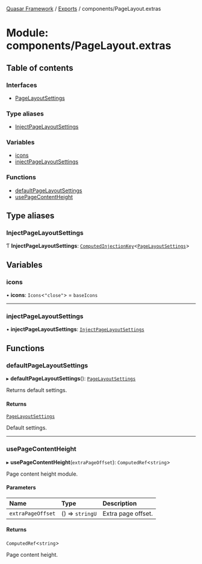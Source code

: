 [Quasar Framework](../index.md) / [Exports](../modules.md) / components/PageLayout.extras

# Module: components/PageLayout.extras

## Table of contents

### Interfaces

- [PageLayoutSettings](../interfaces/components_PageLayout_extras.PageLayoutSettings.md)

### Type aliases

- [InjectPageLayoutSettings](components_PageLayout_extras.md#injectpagelayoutsettings)

### Variables

- [icons](components_PageLayout_extras.md#icons)
- [injectPageLayoutSettings](components_PageLayout_extras.md#injectpagelayoutsettings)

### Functions

- [defaultPageLayoutSettings](components_PageLayout_extras.md#defaultpagelayoutsettings)
- [usePageContentHeight](components_PageLayout_extras.md#usepagecontentheight)

## Type aliases

### InjectPageLayoutSettings

Ƭ **InjectPageLayoutSettings**: [`ComputedInjectionKey`](components_api.md#computedinjectionkey)<[`PageLayoutSettings`](../interfaces/components_PageLayout_extras.PageLayoutSettings.md)\>

## Variables

### icons

• **icons**: `Icons`<``"close"``\> = `baseIcons`

___

### injectPageLayoutSettings

• **injectPageLayoutSettings**: [`InjectPageLayoutSettings`](components_PageLayout_extras.md#injectpagelayoutsettings)

## Functions

### defaultPageLayoutSettings

▸ **defaultPageLayoutSettings**(): [`PageLayoutSettings`](../interfaces/components_PageLayout_extras.PageLayoutSettings.md)

Returns default settings.

#### Returns

[`PageLayoutSettings`](../interfaces/components_PageLayout_extras.PageLayoutSettings.md)

Default settings.

___

### usePageContentHeight

▸ **usePageContentHeight**(`extraPageOffset`): `ComputedRef`<`string`\>

Page content height module.

#### Parameters

| Name | Type | Description |
| :------ | :------ | :------ |
| `extraPageOffset` | () => `stringU` | Extra page offset. |

#### Returns

`ComputedRef`<`string`\>

Page content height.
